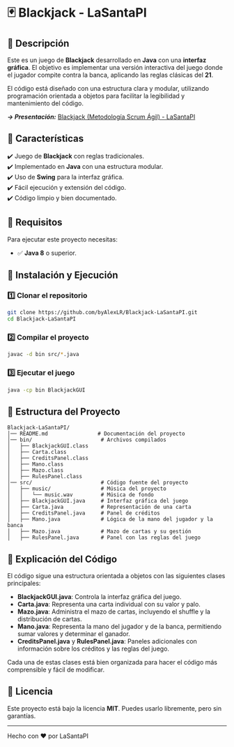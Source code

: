 # 🃏 Blackjack - LaSantaPI

## 📌 Descripción
Este es un juego de **Blackjack** desarrollado en **Java** con una **interfaz gráfica**. El objetivo es implementar una versión interactiva del juego donde el jugador compite contra la banca, aplicando las reglas clásicas del **21**.

El código está diseñado con una estructura clara y modular, utilizando programación orientada a objetos para facilitar la legibilidad y mantenimiento del código.

**_→ Presentación:_** [Blackjack (Metodología Scrum Ágil) - LaSantaPI](https://www.canva.com/design/DAGei2Tg2Yw/v0DXi25yt5pu8jIuSqqTDA/view?utm_content=DAGei2Tg2Yw&utm_campaign=designshare&utm_medium=link2&utm_source=uniquelinks&utlId=h0580eb759c)

## 🎯 Características
✔️ Juego de **Blackjack** con reglas tradicionales.<br>
✔️ Implementado en **Java** con una estructura modular.<br>
✔️ Uso de **Swing** para la interfaz gráfica.<br>
✔️ Fácil ejecución y extensión del código.<br>
✔️ Código limpio y bien documentado.<br>

## 🔧 Requisitos
Para ejecutar este proyecto necesitas:
- ✅ **Java 8** o superior.

## 🚀 Instalación y Ejecución
### 1️⃣ Clonar el repositorio
```sh
git clone https://github.com/byAlexLR/Blackjack-LaSantaPI.git
cd Blackjack-LaSantaPI
```

### 2️⃣ Compilar el proyecto
```sh
javac -d bin src/*.java
```

### 3️⃣ Ejecutar el juego
```sh
java -cp bin BlackjackGUI
```

## 📂 Estructura del Proyecto
```
Blackjack-LaSantaPI/
│── README.md                # Documentación del proyecto
│── bin/                      # Archivos compilados
│   ├── BlackjackGUI.class
│   ├── Carta.class
│   ├── CreditsPanel.class
│   ├── Mano.class
│   ├── Mazo.class
│   ├── RulesPanel.class
│── src/                      # Código fuente del proyecto
│   ├── music/                # Música del proyecto
│   │   └── music.wav         # Música de fondo
│   ├── BlackjackGUI.java     # Interfaz gráfica del juego
│   ├── Carta.java            # Representación de una carta
│   ├── CreditsPanel.java     # Panel de créditos
│   ├── Mano.java             # Lógica de la mano del jugador y la banca
│   ├── Mazo.java             # Mazo de cartas y su gestión
│   ├── RulesPanel.java       # Panel con las reglas del juego
```

## 📜 Explicación del Código
El código sigue una estructura orientada a objetos con las siguientes clases principales:

- **BlackjackGUI.java**: Controla la interfaz gráfica del juego.
- **Carta.java**: Representa una carta individual con su valor y palo.
- **Mazo.java**: Administra el mazo de cartas, incluyendo el shuffle y la distribución de cartas.
- **Mano.java**: Representa la mano del jugador y de la banca, permitiendo sumar valores y determinar el ganador.
- **CreditsPanel.java** y **RulesPanel.java**: Paneles adicionales con información sobre los créditos y las reglas del juego.

Cada una de estas clases está bien organizada para hacer el código más comprensible y fácil de modificar.

## 📄 Licencia
Este proyecto está bajo la licencia **MIT**. Puedes usarlo libremente, pero sin garantías.

---
Hecho con ❤️ por LaSantaPI

